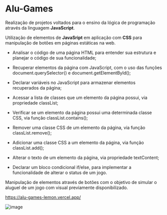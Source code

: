 # Alu-Games

Realização de projetos voltados para o ensino da lógica de programação através da linguagem **JavaScript**.

Utilização de elementos de **JavaSript** em aplicação com **CSS** para manipulação de botões em páginas estáticas na web.

- Analisar o código de uma página HTML para entender sua estrutura e planejar o código de sua funcionalidade;

- Recuperar elementos da página com JavaScript, com o uso das funções document.querySelector() e document.getElementById();

- Declarar variáveis no JavaScript para armazenar elementos recuperados da página;

- Acessar a lista de classes que um elemento da página possui, via propriedade classList;

- Verificar se um elemento da página possui uma determinada classe CSS, via função classList.contains();

- Remover uma classe CSS de um elemento da página, via função classList.remove();

- Adicionar uma classe CSS a um elemento da página, via função classList.add();

- Alterar o texto de um elemento da página, via propriedade textContent;

- Declarar um bloco condicional if/else, para implementar a funcionalidade de alterar o status de um jogo.

Manipulação de elementos através de botões com o objetivo de simular o aluguel de um jogo com visual previamente disponibilizado.

https://alu-games-lemon.vercel.app/

![image](https://github.com/diandrade/alu-games/assets/81432715/7e9dcbfd-9c39-4967-931b-2976f8b2f6a4)

